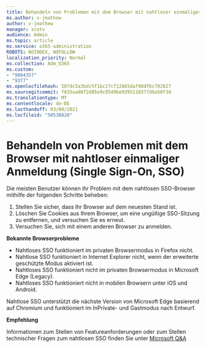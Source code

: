 ```yaml
---
title: Behandeln von Problemen mit dem Browser mit nahtloser einmaliger Anmeldung (Single Sign-On, SSO)
ms.author: v-jmathew
author: v-jmathew
manager: scotv
audience: Admin
ms.topic: article
ms.service: o365-administration
ROBOTS: NOINDEX, NOFOLLOW
localization_priority: Normal
ms.collection: Adm_O365
ms.custom:
- "9004357"
- "9377"
ms.openlocfilehash: 507dc5a3bdc5f1bc27cf12865daf98df6c702827
ms.sourcegitcommit: f835aa80f2d85e9c0549be9395110377dba50f3d
ms.translationtype: MT
ms.contentlocale: de-DE
ms.lasthandoff: 03/08/2021
ms.locfileid: "50530820"
---
```

# <a name="troubleshoot-seamless-single-sign-on-sso-browser-issues"></a>Behandeln von Problemen mit dem Browser mit nahtloser einmaliger Anmeldung (Single Sign-On, SSO)

Die meisten Benutzer können ihr Problem mit dem nahtlosen SSO-Browser mithilfe der folgenden Schritte beheben:

1. Stellen Sie sicher, dass Ihr Browser auf dem neuesten Stand ist.
2. Löschen Sie Cookies aus Ihrem Browser, um eine ungültige SSO-Sitzung zu entfernen, und versuchen Sie es erneut.
3. Versuchen Sie, sich mit einem anderen Browser zu anmelden.

**Bekannte Browserprobleme**

- Nahtloses SSO funktioniert im privaten Browsermodus in Firefox nicht.
- Nahtlose SSO funktioniert in Internet Explorer nicht, wenn der erweiterte geschützte Modus aktiviert ist.
- Nahtloses SSO funktioniert nicht im privaten Browsermodus in Microsoft Edge (Legacy).
- Nahtloses SSO funktioniert nicht in mobilen Browsern unter iOS und Android.

Nahtlose SSO unterstützt die nächste Version von Microsoft Edge basierend auf Chromium und funktioniert im InPrivate- und Gastmodus nach Entwurf.

**Empfehlung**

Informationen zum Stellen von Featureanforderungen oder zum Stellen technischer Fragen zum nahtlosen SSO finden Sie unter [Microsoft Q&A](https://docs.microsoft.com/answers/topics/azure-ad-single-sign-on.html)
